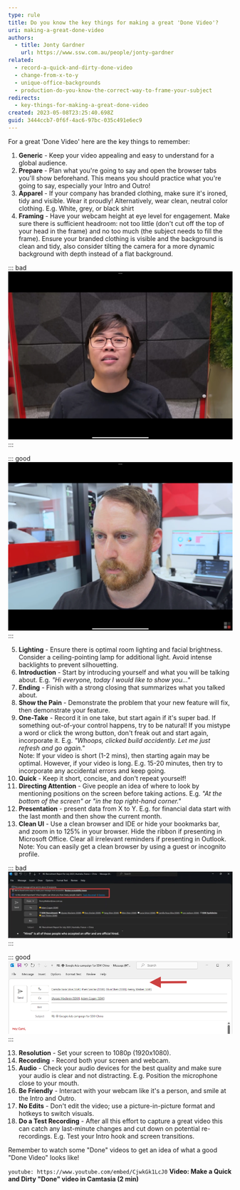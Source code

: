 ```yaml
---
type: rule
title: Do you know the key things for making a great 'Done Video'?
uri: making-a-great-done-video
authors:
  - title: Jonty Gardner
    url: https://www.ssw.com.au/people/jonty-gardner
related:
  - record-a-quick-and-dirty-done-video
  - change-from-x-to-y
  - unique-office-backgrounds
  - production-do-you-know-the-correct-way-to-frame-your-subject
redirects:
  - key-things-for-making-a-great-done-video
created: 2023-05-08T23:25:40.698Z
guid: 3444ccb7-0f6f-4ac6-97bc-035c491e6ec9
---
```

For a great 'Done Video' here are the key things to remember:

<!--endintro-->

1. **Generic** - Keep your video appealing and easy to understand for a global audience.
2. **Prepare** - Plan what you're going to say and open the browser tabs you'll show beforehand. This means you should practice what you're going to say, especially your Intro and Outro!
3. **Apparel** - If your company has branded clothing, make sure it's ironed, tidy and visible. Wear it proudly! Alternatively, wear clean, neutral color clothing. E.g. White, grey, or black shirt
4. **Framing** - Have your webcam height at eye level for engagement. Make sure there is sufficient headroom: not too little (don't cut off the top of your head in the frame) and no too much (the subject needs to fill the frame). Ensure your branded clothing is visible and the background is clean and tidy, also consider tilting the camera for a more dynamic background with depth instead of a flat background.

::: bad
![Figure: Bad example - Feels fake due to the flat background](BadExample-framing.png)
:::

::: good
![Figure: Good example – Feels genuine with just a twist of the camera](GoodExample-framing.png)
:::

5. **Lighting** - Ensure there is optimal room lighting and facial brightness. Consider a ceiling-pointing lamp for additional light. Avoid intense backlights to prevent silhouetting.
6. **Introduction** - Start by introducing yourself and what you will be talking about. E.g. *"Hi everyone, today I would like to show you..."*
7. **Ending** - Finish with a strong closing that summarizes what you talked about.
8. **Show the Pain** - Demonstrate the problem that your new feature will fix, then demonstrate your feature.
9. **One-Take** - Record it in one take, but start again if it's super bad. If something out-of-your control happens, try to be natural! If you mistype a word or click the wrong button, don't freak out and start again, incorporate it. E.g. *"Whoops, clicked build accidently. Let me just refresh and go again."*\
   Note: If your video is short (1-2 mins), then starting again may be optimal. However, if your video is long. E.g. 15-20 minutes, then try to incorporate any accidental errors and keep going.
10. **Quick** - Keep it short, concise, and don't repeat yourself!
11. **Directing Attention** - Give people an idea of where to look by mentioning positions on the screen before taking actions. E.g. *"At the bottom of the screen" or "in the top right-hand corner."*
12. **Presentation** - present data from X to Y. E.g. for financial data start with the last month and then show the current month.
13. **Clean UI** - Use a clean browser and IDE or hide your bookmarks bar, and zoom in to 125% in your browser. Hide the ribbon if presenting in Microsoft Office. Clear all irrelevant reminders if presenting in Outlook.\
    Note: You can easily get a clean browser by using a guest or incognito profile.

::: bad
![Figure: Bad example - Two lines of irrelevant reminders in Outlook](BadExample-2-lines.jpg)
:::

::: good
![Figure: Good example – Clean Outlook UI](GoodExample-clean-UI.png)
:::

13. **Resolution** - Set your screen to 1080p (1920x1080).
14. **Recording** - Record both your screen and webcam.
15. **Audio** - Check your audio devices for the best quality and make sure your audio is clear and not distracting. E.g. Position the microphone close to your mouth.
16. **Be Friendly** - Interact with your webcam like it's a person, and smile at the Intro and Outro.
17. **No Edits** - Don't edit the video; use a picture-in-picture format and hotkeys to switch visuals.
18. **Do a Test Recording** - After all this effort to capture a great video this can catch any last-minute changes and cut down on potential re-recordings. E.g. Test your Intro hook and screen transitions.

Remember to watch some "Done" videos to get an idea of what a good "Done Video" looks like!

`youtube: https://www.youtube.com/embed/CjwkGk1LcJ0`
**Video: Make a Quick and Dirty "Done" video in Camtasia (2 min)**
